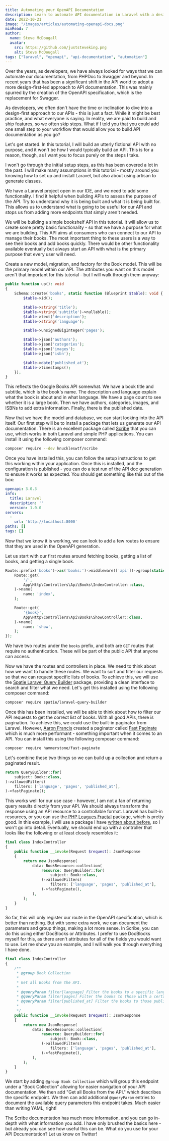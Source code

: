 ```yaml
---
title: Automating your OpenAPI Documentation
description: Learn to automate API documentation in Laravel with a design-first approach using OpenAPI, Scribe, and efficient pagination in this practical tutorial.
date: 2022-10-21
image: "/images/articles/automating-openapi-docs.png"
minRead: 7
author:
  name: Steve McDougall
  avatar:
    src: https://github.com/juststeveking.png
    alt: Steve McDougall
tags: ["laravel", "openapi", "api-documentation", "automation"]
---
```


Over the years, as developers, we have always looked for ways that we can automate our documentation, from PHPDoc to Swagger and beyond. In recent years that has been a significant shift in the API world to adopt a more design-first-led approach to API documentation. This was mainly spurred by the creation of the OpenAPI specification, which is the replacement for Swagger.

As developers, we often don't have the time or inclination to dive into a design-first approach to our APIs - this is just a fact. While it might be best practice, and what everyone is saying. In reality, we are paid to build and ship features, so we often skip steps. What if I told you that you could add one small step to your workflow that would allow you to build API documentation as you go?

Let's get started. In this tutorial, I will build an utterly fictional API with no purpose, and it won't be how I would typically build an API. This is for a reason, though, as I want you to focus purely on the steps I take.

I won't go through the initial setup steps, as this has been covered a lot in the past. I will make many assumptions in this tutorial - mostly around you knowing how to set up and install Laravel, but also about using artisan to generate classes.

We have a Laravel project open in our IDE, and we need to add some functionality. I find it helpful when building APIs to assess the purpose of the API. Try to understand why it is being built and what it is being built for. This allows us to understand what is going to be useful for our API and stops us from adding more endpoints that simply aren't needed.

We will be building a simple bookshelf API in this tutorial. It will allow us to create some pretty basic functionality - so that we have a purpose for what we are building. This API aims at consumers who can connect to our API to manage their books. The most important thing to these users is a way to see their books and add books quickly. There would be other functionality available eventually but always start an API with what is the primary purpose that every user will need.

Create a new model, migration, and factory for the Book model. This will be the primary model within our API. The attributes you want on this model aren't that important for this tutorial - but I will walk through them anyway:

```php
public function up(): void
{
    Schema::create('books', static function (Blueprint $table): void {
        $table->id();

        $table->string('title');
        $table->string('subtitle')->nullable();
        $table->text('description');
        $table->string('language');

        $table->unsignedBigInteger('pages');

        $table->json('authors');
        $table->json('categories');
        $table->json('images');
        $table->json('isbn');

        $table->date('published_at');
        $table->timestamps();
    });
}
```

This reflects the Google Books API somewhat. We have a book title and subtitle, which is the book's name. The description and language explain what the book is about and in what language. We have a page count to see whether it is a large book. Then we have authors, categories, images, and ISBNs to add extra information. Finally, there is the published date.

Now that we have the model and database, we can start looking into the API itself. Our first step will be to install a package that lets us generate our API documentation. There is an excellent package called [Scribe](https://scribe.knuckles.wtf/) that you can use, which works in both Laravel and simple PHP applications. You can install it using the following composer command:

```bash
composer require --dev knuckleswtf/scribe
```

Once you have installed this, you can follow the setup instructions to get this working within your application. Once this is installed, and the configuration is published - you can do a test run of the API doc generation to ensure it works as expected. You should get something like this out of the box:

```yaml
openapi: 3.0.3
info:
  title: Laravel
  description: ''
  version: 1.0.0
servers:
  -
    url: 'http://localhost:8000'
paths: []
tags: []
```

Now that we know it is working, we can look to add a few routes to ensure that they are used in the OpenAPI generation.

Let us start with our first routes around fetching books, getting a list of books, and getting a single book.

```php
Route::prefix('books')->as('books:')->middleware(['api'])->group(static function (): void {
    Route::get(
        '/',
        App\Http\Controllers\Api\Books\IndexController::class,
    )->name(
        name: 'index',
    );

    Route::get(
        '{book}',
        App\Http\Controllers\Api\Books\ShowController::class,
    )->name(
        name: 'show',
    );
});
```

We have two routes under the `books` prefix, and both are `GET` routes that require no authentication. These will be part of the public API that anyone can access.

Now we have the routes and controllers in place. We need to think about how we want to handle these routes. We want to sort and filter our requests so that we can request specific lists of books. To achieve this, we will use the [Spatie Laravel Query Builder](https://github.com/spatie/laravel-query-builder) package, providing a clean interface to search and filter what we need. Let's get this installed using the following composer command:

```bash
composer require spatie/laravel-query-builder
```

Once this has been installed, we will be able to think about how to filter our API requests to get the correct list of books. With all good APIs, there is pagination. To achieve this, we could use the built-in paginator from Laravel. However, [Aaron Francis](https://aaronfrancis.com/2022/efficient-pagination-using-deferred-joins) created a paginator called [Fast Paginate](https://github.com/hammerstonedev/fast-paginate) which is much more performant - something important when it comes to an API. You can install this using the following composer command:

```bash
composer require hammerstone/fast-paginate
```

Let's combine these two things so we can build up a collection and return a paginated result.

```php
return QueryBuilder::for(
    subject: Book::class,
)->allowedFilters(
    filters: ['language', 'pages', 'published_at'],
)->fastPaginate();
```

This works well for our use case - however, I am not a fan of returning query results directly from your API. We should always transform the response using an API resource to a controllable format. Laravel has built-in resources, or you can use the[ PHP Leagues Fractal](https://fractal.thephpleague.com/) package, which is pretty good. In this example, I will use a package I have [written about before](https://laravel-news.com/json-api-resources-in-laravel), so I won't go into detail. Eventually, we should end up with a controller that looks like the following or at least closely resembles it:

```php
final class IndexController
{
    public function __invoke(Request $request): JsonResponse
    {
        return new JsonResponse(
            data: BookResource::collection(
                resource: QueryBuilder::for(
                    subject: Book::class,
                )->allowedFilters(
                    filters: ['language', 'pages', 'published_at'],
                )->fastPaginate(),
            ),
        );
    }
}
```

So far, this will only register our route in the OpenAPI specification, which is better than nothing. But with some extra work, we can document the parameters and group things, making a lot more sense. In Scribe, you can do this using either DocBlocks or Attributes. I prefer to use DocBlocks myself for this, as there aren't attributes for all of the fields you would want to use. Let me show you an example, and I will walk you through everything I have done.

```php
final class IndexController
{
    /**
     * @group Book Collection
     *
     * Get all Books from the API.
     *
     * @queryParam filter[language] Filter the books to a specific language. filter[language]=en
     * @queryParam filter[pages] Filter the books to those with a certain amount of pages. filter[pages]=1000
     * @queryParam filter[published_at] Filter the books to those published on a certain date. filter[published_at]=12-12-1992
     *
     */
    public function __invoke(Request $request): JsonResponse
    {
        return new JsonResponse(
            data: BookResource::collection(
                resource: QueryBuilder::for(
                    subject: Book::class,
                )->allowedFilters(
                    filters: ['language', 'pages', 'published_at'],
                )->fastPaginate(),
            ),
        );
    }
}
```

We start by adding `@group Book Collection` which will group this endpoint under a "Book Collection"  allowing for easier navigation of your API documentation. We then add "Get all Books from the API." which describes the specific endpoint. We then can add additional `@queryParam` entries to document the available query parameters this endpoint takes. Much easier than writing YAML, right!

The Scribe documentation has much more information, and you can go in-depth with what information you add. I have only brushed the basics here - but already you can see how useful this can be. What do you use for your API Documentation? Let us know on Twitter!
